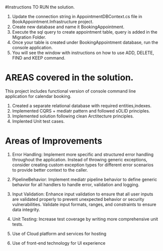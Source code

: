 #Instructions TO RUN the solution.

1. Update the connection string in AppointmentDBContext.cs file in BookAppointment.Infrastructure project.
2. Create new database and name it BookingAppointment.
3. Execute the sql query to create appointment table, query is added in the Migration Folder.
4. Once your table is created under BookingAppointment database, run the console application.
5. You will see the window with instructions on how to use ADD, DELETE, FIND and KEEP command.

# AREAS covered in the solution.

This project includes functional version of console command line application for calendar booking.

1. Created a separate relational database with required entities,indexes.
2. Implemented CQRS + mediatr pattern and followed sOLID principles.
3. Implemented solution following clean Arctitecture principles. 
4. Implented Unit test cases.


# Areas of Improvements

1. Error Handling: Implement more specific and structured error handling throughout the application. Instead of throwing generic exceptions, consider creating custom exception types for different error scenarios to provide better context to the caller.

2. PipelineBehavior: Implement mediatr pipeline behavior to define generic behavior for all handlers to handle error, validation and logging.

3. Input Validation: Enhance input validation to ensure that all user inputs are validated properly to prevent unexpected behavior or security vulnerabilities. Validate input formats, ranges, and constraints to ensure data integrity.

4. Unit Testing: Increase test coverage by writing more comprehensive unit tests.

5. Use of Cloud platform and services for hosting

6. Use of front-end technology for UI experience


